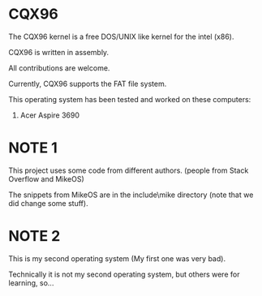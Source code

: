 CQX96
=====

The CQX96 kernel is a free DOS/UNIX like kernel for the intel (x86).


CQX96 is written in assembly.

All contributions are welcome.




Currently, CQX96 supports the FAT file system.

This operating system has been tested and worked on these computers:
  1. Acer Aspire 3690

NOTE 1
======

This project uses some code from different authors. (people from Stack Overflow and MikeOS)


The snippets from MikeOS are in the include\mike directory (note that we did change some stuff).

NOTE 2
======

This is my second operating system (My first one was very bad).

Technically it is not my second operating system, but others were for learning, so...

